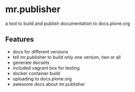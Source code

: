 # mr.publisher

a tool to build and publish documentation to docs.plone.org


## Features

- docs for different versions
- tell mr.publisher to build only one version, two or all
- generate docsets
- included vagrant box for testing
- docker container build
- uploading to docs.plone.org
- awesome docs about mr.publisher

